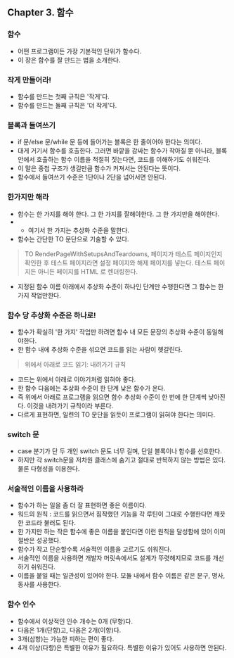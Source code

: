 ## Chapter 3. 함수


### 함수

- 어떤 프로그램이든 가장 기본적인 단위가 함수다.
- 이 장은 함수를 잘 만드는 법을 소개한다. 


### 작게 만들어라!

- 함수를 만드는 첫째 규칙은 '작게'다.
- 함수를 만드는 둘째 규칙은 '더 작게'다.


### 블록과 들여쓰기

- if 문/else 문/while 문 등에 들어가는 블록은 한 줄이어야 한다는 의미다.
- 대게 거기서 함수를 호출한다. 그러면 바깥을 감싸는 함수가 작아질 뿐 아니라, 블록 안에서 호출하는 함수 이름을 적절히 짓는다면, 코드를 이해하기도 쉬워진다.
- 이 말은 중첩 구조가 생길만큼 함수가 커져서는 안된다는 뜻이다.
- 함수에서 들여쓰기 수준은 1단이나 2단을 넘어서면 안된다.


### 한가지만 해라

- 함수는 한 가지를 해야 한다. 그 한 가지를 잘해야한다. 그 한 가지만을 해야한다. 
- - 여기서 한 가지는 추상화 수준을 말한다.
- 함수는 간단한 TO 문단으로 기술할 수 있다.

> TO RenderPageWithSetupsAndTeardowns, 페이지가 테스트 페이지인지 확인한 후 테스트 페이지라면 
설정 페이지와 해제 페이지를 넣는다. 테스트 페이지든 아니든 페이지를 HTML 로 렌더링한다.

- 지정된 함수 이름 아래에서 추상화 수준이 하나인 단계만 수행한다면 그 함수는 한 가지 작업만한다.


### 함수 당 추상화 수준은 하나로!

- 함수가 확실히 '한 가지' 작업만 하려면 함수 내 모든 문장의 추상화 수준이 동일해야한다.
- 한 함수 내에 추상화 수준을 섞으면 코드를 읽는 사람이 헷갈린다.

> 위에서 아래로 코드 읽기: 내려가기 규칙

- 코드는 위에서 아래로 이야기처럼 읽혀야 좋다.
- 한 함수 다음에는 추상화 수준이 한 단계 낮은 함수가 온다.
- 즉 위에서 아래로 프로그램을 읽으면 함수 추상화 수준이 한 번에 한 단계씩 낮아진다. 이것을 내려가기 규칙이라 부른다.
- 다르게 표현하면, 일련의 TO 문단을 읽듯이 프로그램이 읽혀야 한다는 의미다.


### switch 문

- case 분기가 단 두 개인 switch 문도 너무 길며, 단일 블록이나 함수를 선호한다.
- 하지만 각 switch문을 저차원 클래스에 숨기고 절대로 반복하지 않는 방법은 있다. 물론 다형성을 이용한다.


### 서술적인 이름을 사용하라

- 함수가 하는 일을 좀 더 잘 표현하면 좋은 이름이다.
- 워드의 원칙 : 코드를 읽으면서 짐작했던 기능을 각 루틴이 그대로 수행한다면 깨끗한 코드라 불러도 된다.
- 한 가지만 하는 작은 함수에 좋은 이름을 붙인다면 이런 원칙을 달성함에 있어 이미 절반은 성공했다.
- 함수가 작고 단순할수록 서술적인 이름을 고르기도 쉬워진다.
- 서술적인 이름을 사용하면 개발자 머릿속에서도 설계가 뚜렷해지므로 코드를 개선하기 쉬워진다.
- 이름을 붙일 때는 일관성이 있어야 한다. 모듈 내에서 함수 이름은 같은 문구, 명사, 동사를 사용한다.


### 함수 인수

- 함수에서 이상적인 인수 개수는 0개 (무항)다.
- 다음은 1개(단항)고, 다음은 2개(이항)다.
- 3개(삼항)는 가능한 피하는 편이 좋다.
- 4개 이상(다항)은 특별한 이유가 필요하다. 특별한 이유가 있어도 사용하면 안된다.

